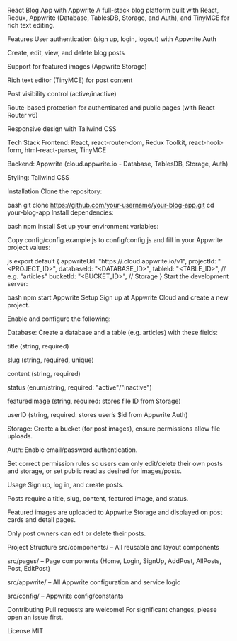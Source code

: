 React Blog App with Appwrite
A full-stack blog platform built with React, Redux, Appwrite (Database, TablesDB, Storage, and Auth), and TinyMCE for rich text editing.

Features
User authentication (sign up, login, logout) with Appwrite Auth

Create, edit, view, and delete blog posts

Support for featured images (Appwrite Storage)

Rich text editor (TinyMCE) for post content

Post visibility control (active/inactive)

Route-based protection for authenticated and public pages (with React Router v6)

Responsive design with Tailwind CSS

Tech Stack
Frontend: React, react-router-dom, Redux Toolkit, react-hook-form, html-react-parser, TinyMCE

Backend: Appwrite (cloud.appwrite.io - Database, TablesDB, Storage, Auth)

Styling: Tailwind CSS

Installation
Clone the repository:

bash
git clone https://github.com/your-username/your-blog-app.git
cd your-blog-app
Install dependencies:

bash
npm install
Set up your environment variables:

Copy config/config.example.js to config/config.js and fill in your Appwrite project values:

js
export default {
  appwriteUrl: "https://<REGION>.cloud.appwrite.io/v1",
  projectId: "<PROJECT_ID>",
  databaseId: "<DATABASE_ID>",
  tableId: "<TABLE_ID>",       // e.g. "articles"
  bucketId: "<BUCKET_ID>",     // Storage
}
Start the development server:

bash
npm start
Appwrite Setup
Sign up at Appwrite Cloud and create a new project.

Enable and configure the following:

Database: Create a database and a table (e.g. articles) with these fields:

title (string, required)

slug (string, required, unique)

content (string, required)

status (enum/string, required: "active"/"inactive")

featuredImage (string, required: stores file ID from Storage)

userID (string, required: stores user’s $id from Appwrite Auth)

Storage: Create a bucket (for post images), ensure permissions allow file uploads.

Auth: Enable email/password authentication.

Set correct permission rules so users can only edit/delete their own posts and storage, or set public read as desired for images/posts.

Usage
Sign up, log in, and create posts.

Posts require a title, slug, content, featured image, and status.

Featured images are uploaded to Appwrite Storage and displayed on post cards and detail pages.

Only post owners can edit or delete their posts.

Project Structure
src/components/ – All reusable and layout components

src/pages/ – Page components (Home, Login, SignUp, AddPost, AllPosts, Post, EditPost)

src/appwrite/ – All Appwrite configuration and service logic

src/config/ – Appwrite config/constants

Contributing
Pull requests are welcome! For significant changes, please open an issue first.

License
MIT
